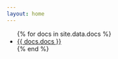 ```yaml
---
layout: home
---
```

<div>
<ul>
{% for docs in site.data.docs %}
  <li>
    <a href="https://github.com/{{ docs.title }}">
      {{ docs.docs }}
    </a>
  </li>
{% end %}
</ul>
<div>